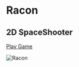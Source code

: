 # Racon

## 2D SpaceShooter

[Play Game](https://turkaytunc.itch.io/racon)

![Racon](https://github.com/turkaytunc/Racon/tree/master/StaticFiles/Racon.png)